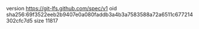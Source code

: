 version https://git-lfs.github.com/spec/v1
oid sha256:69f3522eeb2b9407e0a080faddb3a4b3a7583588a72a6511c677214302cfc7d5
size 11817
